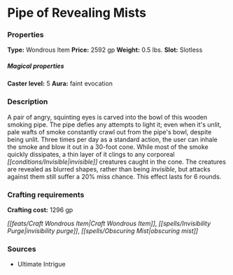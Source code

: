 ﻿---
Title: "Pipe of Revealing Mists"
Type: "Wondrous Item"
Price: "2592 gp"
Weight: "0.5 lbs."
Slot: "Slotless"
Caster level: "5"
Aura: "faint evocation"
Description: |
  "A pair of angry, squinting eyes is carved into the bowl of this wooden smoking pipe. The pipe defies any attempts to light it; even when it's unlit, pale wafts of smoke constantly crawl out from the pipe's bowl, despite being unlit. Three times per day as a standard action, the user can inhale the smoke and blow it out in a 30-foot cone. While most of the smoke quickly dissipates, a thin layer of it clings to any corporeal invisible creatures caught in the cone. The creatures are revealed as blurred shapes, rather than being invisible, but attacks against them still suffer a 20% miss chance. This effect lasts for 6 rounds."
Crafting cost: "1296 gp"
Sources: "['Ultimate Intrigue']"
---

# Pipe of Revealing Mists

### Properties

**Type:** Wondrous Item **Price:** 2592 gp **Weight:** 0.5 lbs. **Slot:** Slotless

##### Magical properties

**Caster level:** 5 **Aura:** faint evocation

### Description

A pair of angry, squinting eyes is carved into the bowl of this wooden smoking pipe. The pipe defies any attempts to light it; even when it's unlit, pale wafts of smoke constantly crawl out from the pipe's bowl, despite being unlit. Three times per day as a standard action, the user can inhale the smoke and blow it out in a 30-foot cone. While most of the smoke quickly dissipates, a thin layer of it clings to any corporeal _[[conditions/Invisible|invisible]]_ creatures caught in the cone. The creatures are revealed as blurred shapes, rather than being _invisible_, but attacks against them still suffer a 20% miss chance. This effect lasts for 6 rounds.

### Crafting requirements

**Crafting cost:** 1296 gp

_[[feats/Craft Wondrous Item|Craft Wondrous Item]]_, _[[spells/Invisibility Purge|invisibility purge]]_, _[[spells/Obscuring Mist|obscuring mist]]_

### Sources

* Ultimate Intrigue
